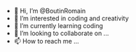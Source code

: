 - 👋 Hi, I’m @BoutinRomain
- 👀 I’m interested in coding and creativity
- 🌱 I’m currently learning coding
- 💞️ I’m looking to collaborate on ...
- 📫 How to reach me ...

<!---
BoutinRomain/BoutinRomain is a ✨ special ✨ repository because its `README.md` (this file) appears on your GitHub profile.
You can click the Preview link to take a look at your changes.
--->

